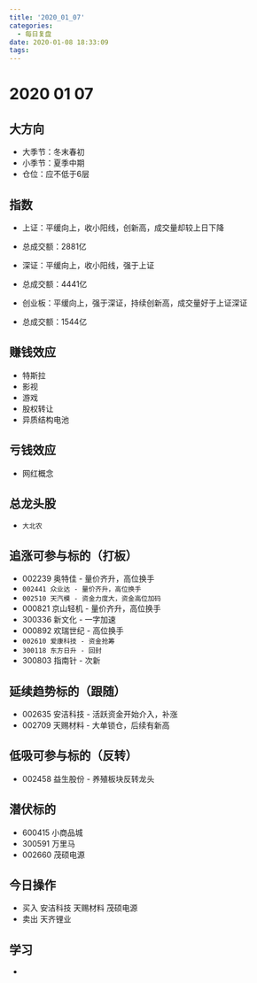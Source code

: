 ```yaml
---
title: '2020_01_07'
categories:
  - 每日复盘
date: 2020-01-08 18:33:09
tags:
---
```

# 2020 01 07

## 大方向
* 大季节：冬末春初
* 小季节：夏季中期
* 仓位：应不低于6层

## 指数
* 上证：平缓向上，收小阳线，创新高，成交量却较上日下降
* 总成交额：2881亿

* 深证：平缓向上，收小阳线，强于上证
* 总成交额：4441亿

* 创业板：平缓向上，强于深证，持续创新高，成交量好于上证深证
* 总成交额：1544亿

## 赚钱效应
* 特斯拉
* 影视
* 游戏
* 股权转让
* 异质结构电池

## 亏钱效应
* 网红概念

## 总龙头股
* `大北农`

## 追涨可参与标的（打板）
* 002239 奥特佳 - 量价齐升，高位换手
* `002441 众业达 - 量价齐升，高位换手`
* `002510 天汽模 - 资金力度大，资金高位加码`
* 000821 京山轻机 - 量价齐升，高位换手
* 300336 新文化 - 一字加速
* 000892 欢瑞世纪 - 高位换手
* `002610 爱康科技 - 资金抢筹`
* `300118 东方日升 - 回封`
* 300803 指南针 - 次新

## 延续趋势标的（跟随）
* 002635 安洁科技 - 活跃资金开始介入，补涨
* 002709 天赐材料 - 大单锁仓，后续有新高

## 低吸可参与标的（反转）
* 002458 益生股份 - 养殖板块反转龙头

## 潜伏标的
* 600415 小商品城
* 300591 万里马
* 002660 茂硕电源

## 今日操作
* 买入 安洁科技 天赐材料 茂硕电源
* 卖出 天齐锂业

## 学习
* 